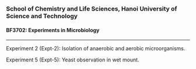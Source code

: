 ### School of Chemistry and Life Sciences, Hanoi University of Science and Technology

#### BF3702: Experiments in Microbiology

---

Experiment 2 (Expt-2): Isolation of anaerobic and aerobic microorganisms.

Experiment 5 (Expt-5): Yeast observation in wet mount.
